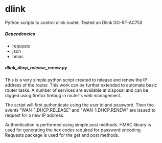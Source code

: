 dlink
=====

Python scripts to control dlink router. Tested on Dlink GO-RT-AC750

<h5>Dependencies</h5>
<ul>
<li>requests</li>
<li>json</li>
<li>hmac</li>
</ul>

<h5>dlink_dhcp_release_renew.py</h5>
This is a very simple python script created to release and renew the IP address of the router. This work can be further extended to automate basic router tasks. A number of services are available at disposal and can be digged using firefox firebug in router's web management. 

The script will first authenticate using the user id and password. Then the events "WAN-1.DHCP.RELEASE" and "WAN-1.DHCP.RENEW" are issued to request for a new IP address. 

Authentication is performed using simple post methods. HMAC library is used for generating the hex codes required for password encoding. Requests package is used for the get and post methods.

